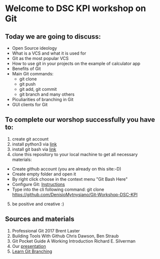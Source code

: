 # Welcome to DSC KPI workshop on Git
## Today we are going to discuss:
- Open Source ideology
- What is a VCS and what it is used for
- Git as the most popular VCS
- How to use git in your projects on the example of calculator app
- Benefits of Git
- Main Git commands:
  - git clone
  - git push
  - git add, git commit
  - git branch and many others
- Piculiarities of branching in Git
- GUI clients for Git

## To complete our worshop successfully you have to:
1. create git account
2. install python3 via [link](https://www.python.org/downloads/)
3. install git bash via [link](https://git-scm.com/downloads)
4. clone this repository to your local machine to get all necessary materials:
  - Create github account (you are already on this site:-D)
  - Create empty folder and open it
  - By right click choose in the context menu "Git Bash Here"
  - Configure Git: [Instructions](https://git-scm.com/book/en/v2/Getting-Started-First-Time-Git-Setup)
  - Type into the cli following command: git clone https://github.com/DenisioMytnysiano/Git-Workshop-DSC-KPI
5. be positive and creative :)

## Sources and materials
1. Professional Git 2017 Brent Laster
2. Building Tools With Github Chris Dawson, Ben Straub
3. Git Pocket Guide A Working Introduction Richard E. Silverman
4. Our [presentation]()
5. [Learn Git Branching](https://learngitbranching.js.org/?locale=ru_RU)

